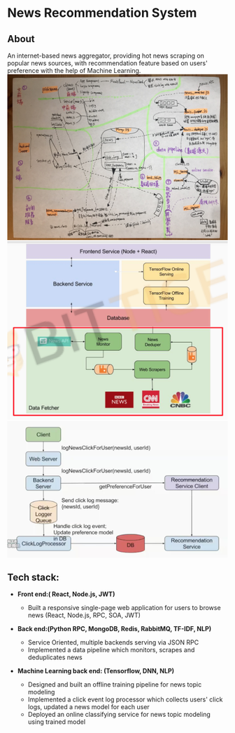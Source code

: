 # News Recommendation System

## About
An internet-based news aggregator, providing hot news scraping on popular news sources, with recommendation feature based on users' preference with the help of Machine Learning.
![chart](https://github.com/caomingkai/News_Recommendation_System/raw/master/chart.jpg)
![chart](https://github.com/caomingkai/News_Recommendation_System/raw/master/with%20ML%20topic%20classification.png)
![chart](https://github.com/caomingkai/News_Recommendation_System/raw/master/with%20Recommendation%20module.png)

## Tech stack:
- __Front end:( React, Node.js, JWT)__
    + Built a responsive single-page web application for users to browse news (React, Node.js, RPC, SOA, JWT)

- __Back end:(Python RPC, MongoDB, Redis, RabbitMQ, TF-IDF, NLP)__
    + Service Oriented, multiple backends serving via JSON RPC
    + Implemented a data pipeline which monitors, scrapes and deduplicates news

- __Machine Learning back end: (Tensorflow, DNN, NLP)__
    + Designed and built an offline training pipeline for news topic modeling
    + Implemented a click event log processor which collects users' click logs, updated a news model for each user
    + Deployed an online classifying service for news topic modeling using trained model
